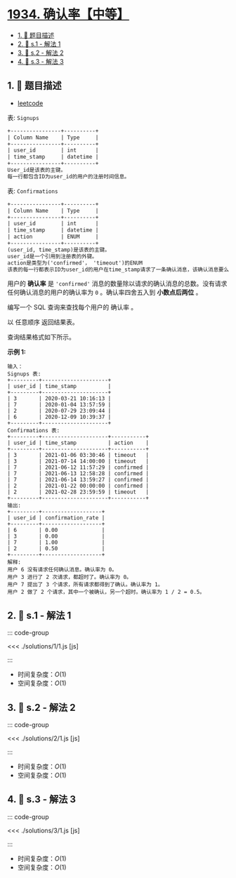 # [1934. 确认率【中等】](https://github.com/tnotesjs/TNotes.leetcode/tree/main/notes/1934.%20%E7%A1%AE%E8%AE%A4%E7%8E%87%E3%80%90%E4%B8%AD%E7%AD%89%E3%80%91)

<!-- region:toc -->

- [1. 📝 题目描述](#1--题目描述)
- [2. 🎯 s.1 - 解法 1](#2--s1---解法-1)
- [3. 🎯 s.2 - 解法 2](#3--s2---解法-2)
- [4. 🎯 s.3 - 解法 3](#4--s3---解法-3)

<!-- endregion:toc -->

## 1. 📝 题目描述

- [leetcode](https://leetcode.cn/problems/confirmation-rate/)

表: `Signups`

```txt
+----------------+----------+
| Column Name    | Type     |
+----------------+----------+
| user_id        | int      |
| time_stamp     | datetime |
+----------------+----------+
User_id是该表的主键。
每一行都包含ID为user_id的用户的注册时间信息。
```

表: `Confirmations`

```txt
+----------------+----------+
| Column Name    | Type     |
+----------------+----------+
| user_id        | int      |
| time_stamp     | datetime |
| action         | ENUM     |
+----------------+----------+
(user_id, time_stamp)是该表的主键。
user_id是一个引用到注册表的外键。
action是类型为('confirmed'， 'timeout')的ENUM
该表的每一行都表示ID为user_id的用户在time_stamp请求了一条确认消息，该确认消息要么被确认('confirmed')，要么被过期('timeout')。
```

用户的 **确认率** 是 `'confirmed'` 消息的数量除以请求的确认消息的总数。没有请求任何确认消息的用户的确认率为 `0` 。确认率四舍五入到 **小数点后两位** 。

编写一个 SQL 查询来查找每个用户的 确认率 。

以 任意顺序 返回结果表。

查询结果格式如下所示。

**示例 1:**

```
输入：
Signups 表:
+---------+---------------------+
| user_id | time_stamp          |
+---------+---------------------+
| 3       | 2020-03-21 10:16:13 |
| 7       | 2020-01-04 13:57:59 |
| 2       | 2020-07-29 23:09:44 |
| 6       | 2020-12-09 10:39:37 |
+---------+---------------------+
Confirmations 表:
+---------+---------------------+-----------+
| user_id | time_stamp          | action    |
+---------+---------------------+-----------+
| 3       | 2021-01-06 03:30:46 | timeout   |
| 3       | 2021-07-14 14:00:00 | timeout   |
| 7       | 2021-06-12 11:57:29 | confirmed |
| 7       | 2021-06-13 12:58:28 | confirmed |
| 7       | 2021-06-14 13:59:27 | confirmed |
| 2       | 2021-01-22 00:00:00 | confirmed |
| 2       | 2021-02-28 23:59:59 | timeout   |
+---------+---------------------+-----------+
输出:
+---------+-------------------+
| user_id | confirmation_rate |
+---------+-------------------+
| 6       | 0.00              |
| 3       | 0.00              |
| 7       | 1.00              |
| 2       | 0.50              |
+---------+-------------------+
解释:
用户 6 没有请求任何确认消息。确认率为 0。
用户 3 进行了 2 次请求，都超时了。确认率为 0。
用户 7 提出了 3 个请求，所有请求都得到了确认。确认率为 1。
用户 2 做了 2 个请求，其中一个被确认，另一个超时。确认率为 1 / 2 = 0.5。
```

## 2. 🎯 s.1 - 解法 1

::: code-group

<<< ./solutions/1/1.js [js]

:::

- 时间复杂度：$O(1)$
- 空间复杂度：$O(1)$

## 3. 🎯 s.2 - 解法 2

::: code-group

<<< ./solutions/2/1.js [js]

:::

- 时间复杂度：$O(1)$
- 空间复杂度：$O(1)$

## 4. 🎯 s.3 - 解法 3

::: code-group

<<< ./solutions/3/1.js [js]

:::

- 时间复杂度：$O(1)$
- 空间复杂度：$O(1)$
